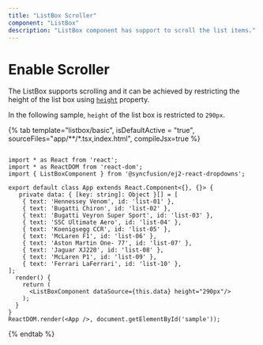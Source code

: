 ```yaml
---
title: "ListBox Scroller"
component: "ListBox"
description: "ListBox component has support to scroll the list items."
---
```


# Enable Scroller

The ListBox supports scrolling and it can be achieved by restricting the height of the list box using [`height`](../api/list-box/#height) property.

In the following sample, `height` of the list box is restricted to `290px`.

{% tab template="listbox/basic", isDefaultActive = "true", sourceFiles="app/**/*.tsx,index.html", compileJsx=true %}

```tsx

import * as React from 'react';
import * as ReactDOM from 'react-dom';
import { ListBoxComponent } from '@syncfusion/ej2-react-dropdowns';

export default class App extends React.Component<{}, {}> {
   private data: { [key: string]: Object }[] = [
    { text: 'Hennessey Venom', id: 'list-01' },
    { text: 'Bugatti Chiron', id: 'list-02' },
    { text: 'Bugatti Veyron Super Sport', id: 'list-03' },
    { text: 'SSC Ultimate Aero', id: 'list-04' },
    { text: 'Koenigsegg CCR', id: 'list-05' },
    { text: 'McLaren F1', id: 'list-06' },
    { text: 'Aston Martin One- 77', id: 'list-07' },
    { text: 'Jaguar XJ220', id: 'list-08' },
    { text: 'McLaren P1', id: 'list-09' },
    { text: 'Ferrari LaFerrari', id: 'list-10' },
];
  render() {
    return (
      <ListBoxComponent dataSource={this.data} height="290px"/>
    );
  }
}
ReactDOM.render(<App />, document.getElementById('sample'));

```

{% endtab %}